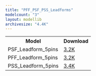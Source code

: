 ```yaml
---
title: "PFF_PSF_PSS_Leadforms"
modelcount: "3"
layout: modellib
archivesize: "4.4K"
---
```


<table><tr>
<th>Model</th>
<th>Download</th>
</tr>
<tr><td>PSF_Leadform_5pins</td><td><a href="/download/packages3d/PFF_PSF_PSS_Leadforms.3dshapes/PSF_Leadform_5pins.7z">3.2K</a></td></tr>

<tr><td>PFF_Leadform_5pins</td><td><a href="/download/packages3d/PFF_PSF_PSS_Leadforms.3dshapes/PFF_Leadform_5pins.7z">3.2K</a></td></tr>

<tr><td>PSS_Leadform_5pins</td><td><a href="/download/packages3d/PFF_PSF_PSS_Leadforms.3dshapes/PSS_Leadform_5pins.7z">3.4K</a></td></tr>

